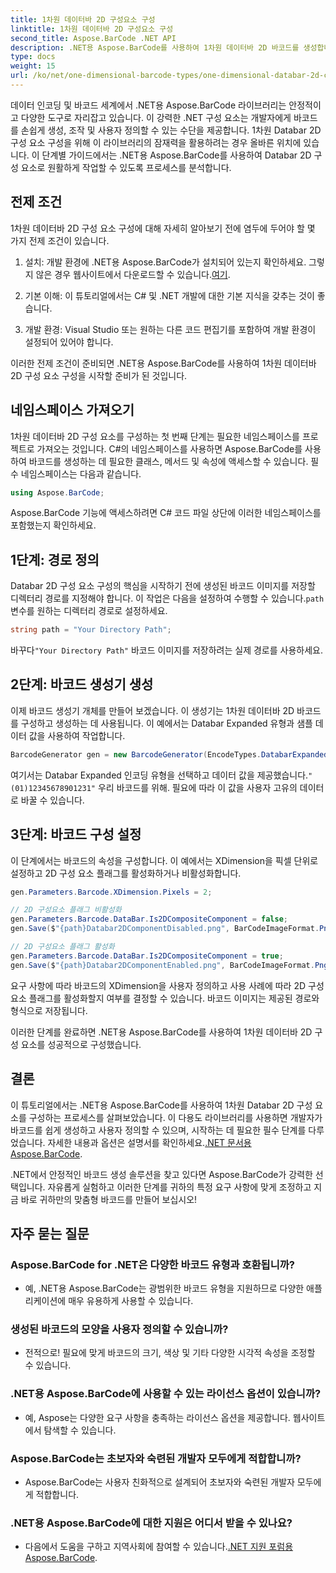 ```yaml
---
title: 1차원 데이터바 2D 구성요소 구성
linktitle: 1차원 데이터바 2D 구성요소 구성
second_title: Aspose.BarCode .NET API
description: .NET용 Aspose.BarCode를 사용하여 1차원 데이터바 2D 바코드를 생성합니다. 구성 및 사용자 정의에 대한 단계별 가이드를 따르십시오. 지금 바로 고유한 바코드 만들기를 시작해 보세요!
type: docs
weight: 15
url: /ko/net/one-dimensional-barcode-types/one-dimensional-databar-2d-component-configuration/
---
```


데이터 인코딩 및 바코드 세계에서 .NET용 Aspose.BarCode 라이브러리는 안정적이고 다양한 도구로 자리잡고 있습니다. 이 강력한 .NET 구성 요소는 개발자에게 바코드를 손쉽게 생성, 조작 및 사용자 정의할 수 있는 수단을 제공합니다. 1차원 Databar 2D 구성 요소 구성을 위해 이 라이브러리의 잠재력을 활용하려는 경우 올바른 위치에 있습니다. 이 단계별 가이드에서는 .NET용 Aspose.BarCode를 사용하여 Databar 2D 구성 요소로 원활하게 작업할 수 있도록 프로세스를 분석합니다.

## 전제 조건

1차원 데이터바 2D 구성 요소 구성에 대해 자세히 알아보기 전에 염두에 두어야 할 몇 가지 전제 조건이 있습니다.

1. 설치: 개발 환경에 .NET용 Aspose.BarCode가 설치되어 있는지 확인하세요. 그렇지 않은 경우 웹사이트에서 다운로드할 수 있습니다.[여기](https://releases.aspose.com/barcode/net/).

2. 기본 이해: 이 튜토리얼에서는 C# 및 .NET 개발에 대한 기본 지식을 갖추는 것이 좋습니다.

3. 개발 환경: Visual Studio 또는 원하는 다른 코드 편집기를 포함하여 개발 환경이 설정되어 있어야 합니다.

이러한 전제 조건이 준비되면 .NET용 Aspose.BarCode를 사용하여 1차원 데이터바 2D 구성 요소 구성을 시작할 준비가 된 것입니다.

## 네임스페이스 가져오기

1차원 데이터바 2D 구성 요소를 구성하는 첫 번째 단계는 필요한 네임스페이스를 프로젝트로 가져오는 것입니다. C#의 네임스페이스를 사용하면 Aspose.BarCode를 사용하여 바코드를 생성하는 데 필요한 클래스, 메서드 및 속성에 액세스할 수 있습니다. 필수 네임스페이스는 다음과 같습니다.

```csharp
using Aspose.BarCode;
```

Aspose.BarCode 기능에 액세스하려면 C# 코드 파일 상단에 이러한 네임스페이스를 포함했는지 확인하세요.

## 1단계: 경로 정의

Databar 2D 구성 요소 구성의 핵심을 시작하기 전에 생성된 바코드 이미지를 저장할 디렉터리 경로를 지정해야 합니다. 이 작업은 다음을 설정하여 수행할 수 있습니다.`path` 변수를 원하는 디렉터리 경로로 설정하세요.

```csharp
string path = "Your Directory Path";
```

 바꾸다`"Your Directory Path"` 바코드 이미지를 저장하려는 실제 경로를 사용하세요.

## 2단계: 바코드 생성기 생성

이제 바코드 생성기 개체를 만들어 보겠습니다. 이 생성기는 1차원 데이터바 2D 바코드를 구성하고 생성하는 데 사용됩니다. 이 예에서는 Databar Expanded 유형과 샘플 데이터 값을 사용하여 작업합니다.

```csharp
BarcodeGenerator gen = new BarcodeGenerator(EncodeTypes.DatabarExpanded, "(01)12345678901231");
```

 여기서는 Databar Expanded 인코딩 유형을 선택하고 데이터 값을 제공했습니다.`"(01)12345678901231"` 우리 바코드를 위해. 필요에 따라 이 값을 사용자 고유의 데이터로 바꿀 수 있습니다.

## 3단계: 바코드 구성 설정

이 단계에서는 바코드의 속성을 구성합니다. 이 예에서는 XDimension을 픽셀 단위로 설정하고 2D 구성 요소 플래그를 활성화하거나 비활성화합니다.

```csharp
gen.Parameters.Barcode.XDimension.Pixels = 2;

// 2D 구성요소 플래그 비활성화
gen.Parameters.Barcode.DataBar.Is2DCompositeComponent = false;
gen.Save($"{path}Databar2DComponentDisabled.png", BarCodeImageFormat.Png);

// 2D 구성요소 플래그 활성화
gen.Parameters.Barcode.DataBar.Is2DCompositeComponent = true;
gen.Save($"{path}Databar2DComponentEnabled.png", BarCodeImageFormat.Png);
```

요구 사항에 따라 바코드의 XDimension을 사용자 정의하고 사용 사례에 따라 2D 구성 요소 플래그를 활성화할지 여부를 결정할 수 있습니다. 바코드 이미지는 제공된 경로와 형식으로 저장됩니다.

이러한 단계를 완료하면 .NET용 Aspose.BarCode를 사용하여 1차원 데이터바 2D 구성 요소를 성공적으로 구성했습니다.

## 결론

 이 튜토리얼에서는 .NET용 Aspose.BarCode를 사용하여 1차원 Databar 2D 구성 요소를 구성하는 프로세스를 살펴보았습니다. 이 다용도 라이브러리를 사용하면 개발자가 바코드를 쉽게 생성하고 사용자 정의할 수 있으며, 시작하는 데 필요한 필수 단계를 다루었습니다. 자세한 내용과 옵션은 설명서를 확인하세요.[.NET 문서용 Aspose.BarCode](https://reference.aspose.com/barcode/net/).

.NET에서 안정적인 바코드 생성 솔루션을 찾고 있다면 Aspose.BarCode가 강력한 선택입니다. 자유롭게 실험하고 이러한 단계를 귀하의 특정 요구 사항에 맞게 조정하고 지금 바로 귀하만의 맞춤형 바코드를 만들어 보십시오!

## 자주 묻는 질문

### Aspose.BarCode for .NET은 다양한 바코드 유형과 호환됩니까?
- 예, .NET용 Aspose.BarCode는 광범위한 바코드 유형을 지원하므로 다양한 애플리케이션에 매우 유용하게 사용할 수 있습니다.

### 생성된 바코드의 모양을 사용자 정의할 수 있습니까?
- 전적으로! 필요에 맞게 바코드의 크기, 색상 및 기타 다양한 시각적 속성을 조정할 수 있습니다.

### .NET용 Aspose.BarCode에 사용할 수 있는 라이선스 옵션이 있습니까?
- 예, Aspose는 다양한 요구 사항을 충족하는 라이선스 옵션을 제공합니다. 웹사이트에서 탐색할 수 있습니다.

### Aspose.BarCode는 초보자와 숙련된 개발자 모두에게 적합합니까?
- Aspose.BarCode는 사용자 친화적으로 설계되어 초보자와 숙련된 개발자 모두에게 적합합니다.

### .NET용 Aspose.BarCode에 대한 지원은 어디서 받을 수 있나요?
-  다음에서 도움을 구하고 지역사회에 참여할 수 있습니다.[.NET 지원 포럼용 Aspose.BarCode](https://forum.aspose.com/c/barcode/13).